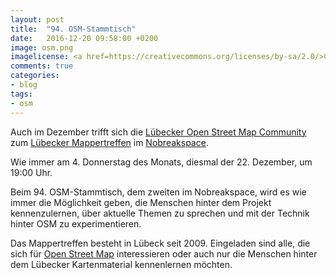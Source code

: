 ```yaml
---
layout: post
title:  "94. OSM-Stammtisch"
date:   2016-12-20 09:58:00 +0200
image: osm.png
imagelicense: <a href=https://creativecommons.org/licenses/by-sa/2.0/>CC BY SA 2.0</a>, <a href=https://wiki.openstreetmap.org/wiki/File:Logo_Luebeck.svg>OSM Lübeck</a>.
comments: true
categories:
- blog
tags:
- osm
---
```

Auch im Dezember trifft sich die [Lübecker Open Street Map Community](http://www.osm-luebeck.de/) zum [Lübecker Mappertreffen](https://wiki.openstreetmap.org/wiki/L%C3%BCbecker_Mappertreffen) im [Nobreakspace](https://chaotikum.org/hackerspace:nbsp).

Wie immer am 4. Donnerstag des Monats, diesmal der 22. Dezember, um 19:00 Uhr.

Beim 94. OSM-Stammtisch, dem zweiten im Nobreakspace, wird es wie immer die Möglichkeit geben, die Menschen hinter dem Projekt kennenzulernen, über aktuelle Themen zu sprechen und mit der Technik hinter OSM zu experimentieren.

Das Mappertreffen besteht in Lübeck seit 2009. Eingeladen sind alle, die sich für [Open Street Map](https://www.openstreetmap.org/) interessieren oder auch nur die Menschen hinter dem Lübecker Kartenmaterial kennenlernen möchten.
